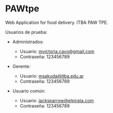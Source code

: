 # PAWtpe
Web Application for food delivery. ITBA PAW TPE.

Usuarios de prueba:

- Administrados: 
	- Usuario:	mvictoria.cavo@gmail.com
	- Contraseña:	123456789
	
- Gerente:
	- Usuario:	msakuda@itba.edu.ar
	- Contraseña:	123456789
	
	
- Usuario común:
	- Usuario:	jacksparrow@elpirata.com
	- Contraseña:	123456789
